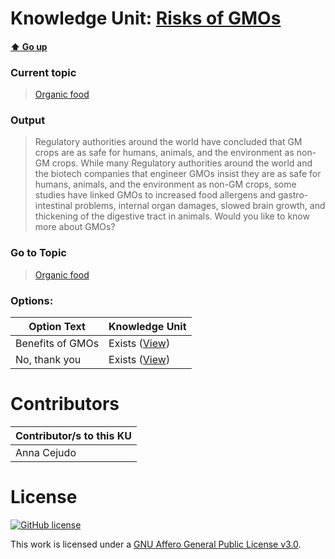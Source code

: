 # Knowledge Unit: [Risks of GMOs](../../knowledge_units/organic-food/risks-of-gmos.md)

#### [:arrow_up: Go up](../../topics/organic-food.md)
### Current topic
> [Organic food](../../topics/organic-food.md)
### Output
> Regulatory authorities around the world have concluded that GM crops are as safe for humans, animals, and the environment as non-GM crops. While many Regulatory authorities around the world and the biotech companies that engineer GMOs insist they are as safe for humans, animals, and the environment as non-GM crops, some studies have linked GMOs to increased food allergens and gastro-intestinal problems, internal organ damages, slowed brain growth, and thickening of the digestive tract in animals. Would you like to know more about GMOs?
### Go to Topic
> [Organic food](../../topics/organic-food.md)

### Options: 

| Option Text | Knowledge Unit |
| - | - |  
| Benefits of GMOs  |  Exists ([View](../../knowledge_units/organic-food/benefits-of-gmos.md))  |  
| No, thank you  |  Exists ([View](../../knowledge_units/organic-food/no-thank-you.md))  | 

# Contributors

| Contributor/s to this KU |
| - | 
| Anna Cejudo |

# License
[![GitHub license](https://img.shields.io/github/license/inbrainz/cerebro)](https://github.com/inbrainz/cerebro/blob/master/LICENSE)

This work is licensed under a [GNU Affero General Public License v3.0](https://www.gnu.org/licenses/agpl-3.0.txt).